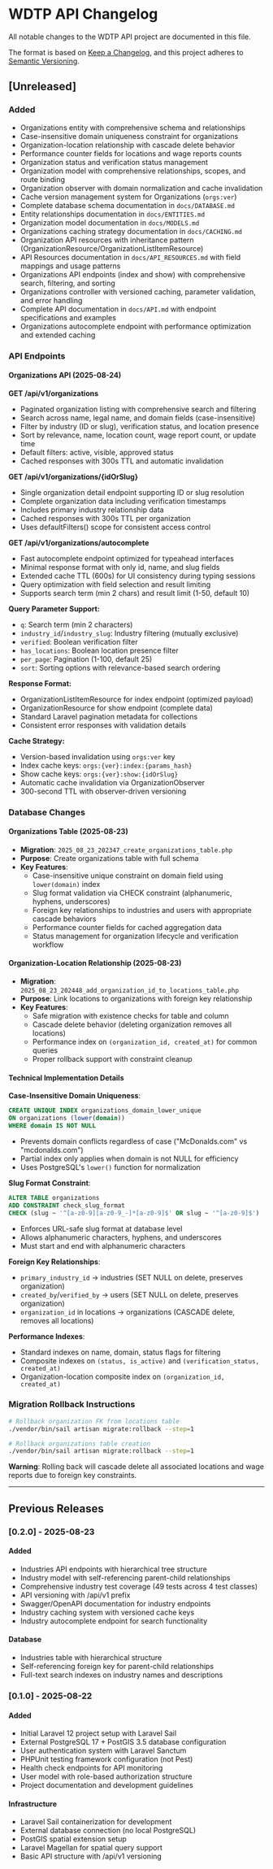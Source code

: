 # WDTP API Changelog

All notable changes to the WDTP API project are documented in this file.

The format is based on [Keep a Changelog](https://keepachangelog.com/en/1.0.0/),
and this project adheres to [Semantic Versioning](https://semver.org/spec/v2.0.0.html).

## [Unreleased]

### Added
- Organizations entity with comprehensive schema and relationships
- Case-insensitive domain uniqueness constraint for organizations
- Organization-location relationship with cascade delete behavior
- Performance counter fields for locations and wage reports counts
- Organization status and verification status management
- Organization model with comprehensive relationships, scopes, and route binding
- Organization observer with domain normalization and cache invalidation
- Cache version management system for Organizations (`orgs:ver`)
- Complete database schema documentation in `docs/DATABASE.md`
- Entity relationships documentation in `docs/ENTITIES.md`
- Organization model documentation in `docs/MODELS.md`
- Organizations caching strategy documentation in `docs/CACHING.md`
- Organization API resources with inheritance pattern (OrganizationResource/OrganizationListItemResource)
- API Resources documentation in `docs/API_RESOURCES.md` with field mappings and usage patterns
- Organizations API endpoints (index and show) with comprehensive search, filtering, and sorting
- Organizations controller with versioned caching, parameter validation, and error handling
- Complete API documentation in `docs/API.md` with endpoint specifications and examples
- Organizations autocomplete endpoint with performance optimization and extended caching

### API Endpoints

#### Organizations API (2025-08-24)

**GET /api/v1/organizations**
- Paginated organization listing with comprehensive search and filtering
- Search across name, legal name, and domain fields (case-insensitive)
- Filter by industry (ID or slug), verification status, and location presence
- Sort by relevance, name, location count, wage report count, or update time
- Default filters: active, visible, approved status
- Cached responses with 300s TTL and automatic invalidation

**GET /api/v1/organizations/{idOrSlug}**
- Single organization detail endpoint supporting ID or slug resolution
- Complete organization data including verification timestamps
- Includes primary industry relationship data
- Cached responses with 300s TTL per organization
- Uses defaultFilters() scope for consistent access control

**GET /api/v1/organizations/autocomplete**
- Fast autocomplete endpoint optimized for typeahead interfaces  
- Minimal response format with only id, name, and slug fields
- Extended cache TTL (600s) for UI consistency during typing sessions
- Query optimization with field selection and result limiting
- Supports search term (min 2 chars) and result limit (1-50, default 10)

**Query Parameter Support:**
- `q`: Search term (min 2 characters)
- `industry_id`/`industry_slug`: Industry filtering (mutually exclusive)
- `verified`: Boolean verification filter
- `has_locations`: Boolean location presence filter
- `per_page`: Pagination (1-100, default 25)
- `sort`: Sorting options with relevance-based search ordering

**Response Format:**
- OrganizationListItemResource for index endpoint (optimized payload)
- OrganizationResource for show endpoint (complete data)
- Standard Laravel pagination metadata for collections
- Consistent error responses with validation details

**Cache Strategy:**
- Version-based invalidation using `orgs:ver` key
- Index cache keys: `orgs:{ver}:index:{params_hash}`
- Show cache keys: `orgs:{ver}:show:{idOrSlug}`
- Automatic cache invalidation via OrganizationObserver
- 300-second TTL with observer-driven versioning

### Database Changes

#### Organizations Table (2025-08-23)
- **Migration**: `2025_08_23_202347_create_organizations_table.php`
- **Purpose**: Create organizations table with full schema
- **Key Features**:
  - Case-insensitive unique constraint on domain field using `lower(domain)` index
  - Slug format validation via CHECK constraint (alphanumeric, hyphens, underscores)
  - Foreign key relationships to industries and users with appropriate cascade behaviors
  - Performance counter fields for cached aggregation data
  - Status management for organization lifecycle and verification workflow

#### Organization-Location Relationship (2025-08-23)
- **Migration**: `2025_08_23_202448_add_organization_id_to_locations_table.php`  
- **Purpose**: Link locations to organizations with foreign key relationship
- **Key Features**:
  - Safe migration with existence checks for table and column
  - Cascade delete behavior (deleting organization removes all locations)
  - Performance index on `(organization_id, created_at)` for common queries
  - Proper rollback support with constraint cleanup

#### Technical Implementation Details

**Case-Insensitive Domain Uniqueness**:
```sql
CREATE UNIQUE INDEX organizations_domain_lower_unique 
ON organizations (lower(domain)) 
WHERE domain IS NOT NULL
```
- Prevents domain conflicts regardless of case ("McDonalds.com" vs "mcdonalds.com")
- Partial index only applies when domain is not NULL for efficiency
- Uses PostgreSQL's `lower()` function for normalization

**Slug Format Constraint**:
```sql
ALTER TABLE organizations 
ADD CONSTRAINT check_slug_format 
CHECK (slug ~ '^[a-z0-9][a-z0-9_-]*[a-z0-9]$' OR slug ~ '^[a-z0-9]$')
```
- Enforces URL-safe slug format at database level
- Allows alphanumeric characters, hyphens, and underscores
- Must start and end with alphanumeric characters

**Foreign Key Relationships**:
- `primary_industry_id` → industries (SET NULL on delete, preserves organization)
- `created_by`/`verified_by` → users (SET NULL on delete, preserves organization)  
- `organization_id` in locations → organizations (CASCADE delete, removes all locations)

**Performance Indexes**:
- Standard indexes on name, domain, status flags for filtering
- Composite indexes on `(status, is_active)` and `(verification_status, created_at)`
- Organization-location composite index on `(organization_id, created_at)`

### Migration Rollback Instructions

```bash
# Rollback organization FK from locations table
./vendor/bin/sail artisan migrate:rollback --step=1

# Rollback organizations table creation  
./vendor/bin/sail artisan migrate:rollback --step=1
```

**Warning**: Rolling back will cascade delete all associated locations and wage reports due to foreign key constraints.

---

## Previous Releases

### [0.2.0] - 2025-08-23

#### Added
- Industries API endpoints with hierarchical tree structure
- Industry model with self-referencing parent-child relationships
- Comprehensive industry test coverage (49 tests across 4 test classes)
- API versioning with /api/v1 prefix
- Swagger/OpenAPI documentation for industry endpoints
- Industry caching system with versioned cache keys
- Industry autocomplete endpoint for search functionality

#### Database
- Industries table with hierarchical structure
- Self-referencing foreign key for parent-child relationships
- Full-text search indexes on industry names and descriptions

### [0.1.0] - 2025-08-22

#### Added
- Initial Laravel 12 project setup with Laravel Sail
- External PostgreSQL 17 + PostGIS 3.5 database configuration
- User authentication system with Laravel Sanctum
- PHPUnit testing framework configuration (not Pest)
- Health check endpoints for API monitoring
- User model with role-based authorization structure
- Project documentation and development guidelines

#### Infrastructure
- Laravel Sail containerization for development
- External database connection (no local PostgreSQL)
- PostGIS spatial extension setup
- Laravel Magellan for spatial query support
- Basic API structure with /api/v1 versioning
